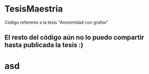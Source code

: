 # TesisMaestria
Código referente a la tesis "Anonimidad con grafos"
## El resto del código aún no lo puedo compartir hasta publicada la tesis :)

# asd
